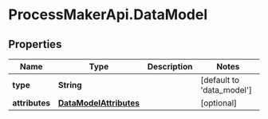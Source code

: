 # ProcessMakerApi.DataModel

## Properties
Name | Type | Description | Notes
------------ | ------------- | ------------- | -------------
**type** | **String** |  | [default to &#39;data_model&#39;]
**attributes** | [**DataModelAttributes**](DataModelAttributes.md) |  | [optional] 


